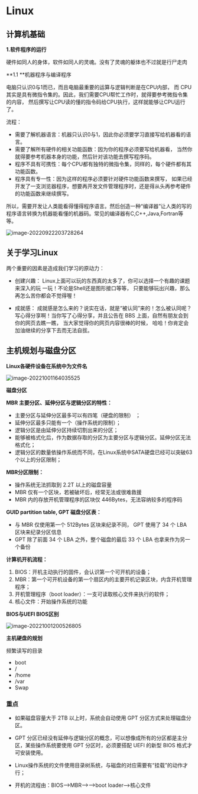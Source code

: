 # Linux

## 计算机基础

**1.软件程序的运行**

硬件如同人的身体，软件如同人的灵魂。没有了灵魂的躯体也不过就是行尸走肉

**1.1 **机器程序与编译程序

电脑只认识0与1而已，而且电脑最重要的运算与逻辑判断是在CPU内部， 而 CPU其实是具有微指令集的。因此，我们需要CPU帮忙工作时，就得要参考微指令集的内容， 然后撰写让CPU读的懂的指令码给CPU执行，这样就能够让CPU运行了。

流程：

+ 需要了解机器语言：机器只认识0与1，因此你必须要学习直接写给机器看的语言。
+ 需要了解所有硬件的相关功能函数：因为你的程序必须要写给机器看， 当然你就得要参考机器本身的功能，然后针对该功能去撰写程序码。
+ 程序不具有可携性：每个CPU都有独特的微指令集，同样的，每个硬件都有其功能函数。
+ 程序具有专一性：因为这样的程序必须要针对硬件功能函数来撰写， 如果已经开发了一支浏览器程序，想要再开发文件管理程序时，还是得从头再参考硬件的功能函数来继续撰写。

所以，需要开发让人类能看得懂得程序语言。然后创造一种“编译器”让人类的写的程序语言转换为机器能看懂的机器码。常见的编译器有C,C++,Java,Fortran等等。

![image-20220922203728264](https://dreamin-1312842512.cos.ap-guangzhou.myqcloud.com/image-20220922203728264.png)

## 关于学习Linux

两个重要的因素是造成我们学习的原动力： 

+ 创建兴趣： Linux上面可以玩的东西真的太多了，你可以选择一个有趣的课题来深入的玩 一玩！不论是Shell还是图形接口等等， 只要能够玩出兴趣，那么再怎么苦你都会不觉得喔！

+ 成就感： 成就感是怎么来的？说实在话，就是“被认同”来的！怎么被认同呢？写心得分享啊！当你写了心得分享，并且公告在 BBS 上面，自然有朋友会到你的网页去瞧一瞧， 当大家觉得你的网页内容很棒的时候， 哈哈！你肯定会加油继续的分享下去而无法自拔。

## 主机规划与磁盘分区

**Linux各硬件设备在系统中为文件名**

![image-20221001164035525](https://dreamin-1312842512.cos.ap-guangzhou.myqcloud.com/image-20221001164035525.png)

**磁盘分区**

**MBR 主要分区、延伸分区与逻辑分区的特性：**

+ 主要分区与延伸分区最多可以有四笔（硬盘的限制） ；
+ 延伸分区最多只能有一个（操作系统的限制）；
+ 逻辑分区是由延伸分区持续切割出来的分区；
+ 能够被格式化后，作为数据存取的分区为主要分区与逻辑分区。延伸分区无法格式化； 
+ 逻辑分区的数量依操作系统而不同，在Linux系统中SATA硬盘已经可以突破63个以上的分区限制；

**MBR分区限制：**

+ 操作系统无法抓取到 2.2T 以上的磁盘容量
+ MBR 仅有一个区块，若被破坏后，经常无法或很难救援
+ MBR 内的存放开机管理程序的区块仅 446Bytes，无法容纳较多的程序码

**GUID partition table, GPT 磁盘分区表：**

+ 与 MBR 仅使用第一个 512Bytes 区块来纪录不同， GPT 使用了 34 个 LBA 区块来纪录分区信息
+ GPT 除了前面 34 个 LBA 之外，整个磁盘的最后 33 个 LBA 也拿来作为另一个备份

**计算机开机流程：**

1. BIOS：开机主动执行的固件，会认识第一个可开机的设备；
2. MBR：第一个可开机设备的第一个扇区内的主要开机记录区块，内含开机管理程序；
3. 开机管理程序（boot loader）：一支可读取核心文件来执行的软件；
4. 核心文件：开始操作系统的功能

**BIOS与UEFI BIOS区别**

![image-20221001200526805](https://dreamin-1312842512.cos.ap-guangzhou.myqcloud.com/image-20221001200526805.png)



**主机硬盘的规划**

频繁读写的目录

+ boot
+  / 
+ /home 
+ /var 
+ Swap

### 重点

+ 如果磁盘容量大于 2TB 以上时，系统会自动使用 GPT 分区方式来处理磁盘分区。
+ GPT 分区已经没有延伸与逻辑分区的概念，可以想像成所有的分区都是主分区，某些操作系统要使用 GPT 分区时，必须要搭配 UEFI 的新型 BIOS 格式才可安装使用。

+ Linux操作系统的文件使用目录树系统，与磁盘的对应需要有“挂载”的动作才行；
+ 开机的流程由：BIOS-->MBR-->-->boot loader-->核心文件

